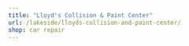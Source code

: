 ```yaml
---
title: "Lloyd's Collision & Paint Center"
url: /lakeside/lloyds-collision-and-paint-center/
shop: car repair
---
```

